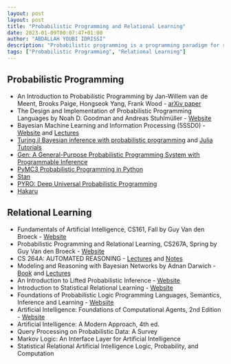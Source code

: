 ```yaml
---
layout: post
layout: post
title: "Probabilistic Programming and Relational Learning"
date: 2023-01-09T00:07:47+01:00
author: "ABDALLAH YOUBI IDRISSI"
description: "Probabilistic programming is a programming paradigm for representing and manipulating uncertain information, while relational learning is a subfield of machine learning focused on predicting relationships between entities."
tags: ["Probabilistic Programming", "Relational Learning"]
---
```


## Probabilistic Programming

- An Introduction to Probabilistic Programming by Jan-Willem van de Meent, Brooks Paige, Hongseok Yang, Frank Wood - [arXiv paper](https://arxiv.org/abs/1809.10756)
- The Design and Implementation of Probabilistic Programming Languages by Noah D. Goodman and Andreas Stuhlmüller - [Website](http://dippl.org/)
- Bayesian Machine Learning and Information Processing (5SSD0) - [Website](https://biaslab.github.io/teaching/bmlip/) and [Lectures](https://www.youtube.com/@biaslab730/playlists)
- [Turing.jl Bayesian inference with probabilistic programming](https://turing.ml/stable/) and [Julia Tutorials](https://www.youtube.com/playlist?list=PLQqPyhvM7LOiJJzvvge8BCa3yo5f4u6YW)
- [Gen: A General-Purpose Probabilistic Programming System with Programmable Inference](https://www.gen.dev/)
- [PyMC3 Probabilistic Programming in Python](https://docs.pymc.io/en/v3/index.html)
- [Stan](https://mc-stan.org/)
- [PYRO: Deep Universal Probabilistic Programming](https://pyro.ai/)
- [Hakaru](https://hakaru-dev.github.io/)

## Relational Learning

- Fundamentals of Artificial Intelligence, CS161, Fall by Guy Van den Broeck - [Website](https://web.cs.ucla.edu/~guyvdb/teaching/cs161/2022f/)
- Probabilistic Programming and Relational Learning, CS267A, Spring by Guy Van den Broeck - [Website](https://web.cs.ucla.edu/~guyvdb/teaching/cs267a/2022s/)
- CS 264A: AUTOMATED REASONING - [Lectures](https://www.youtube.com/playlist?list=PLlDG_zCuBub5AyHuxnw8vfgx7Wd-P-4XN) and [Notes](https://web.cs.ucla.edu/~patricia.xiao/)
- Modeling and Reasoning with Bayesian Networks by Adnan Darwich - [Book](https://www.cambridge.org/core/books/modeling-and-reasoning-with-bayesian-networks/8A3769B81540EA93B525C4C2700C9DE6) and [Lectures](https://www.youtube.com/playlist?list=PLlDG_zCuBub6ywAIrM1DfJp8xaeVjyvwx)
- An Introduction to Lifted Probabilistic Inference - [Website](https://mitpress.mit.edu/9780262542593/an-introduction-to-lifted-probabilistic-inference/)
- Introduction to Statistical Relational Learning - [Website](http://www.cs.umd.edu/srl-book/)
- Foundations of Probabilistic Logic Programming Languages, Semantics, Inference and Learning - [Websiite](http://mcs.unife.it/~friguzzi/plp-book.html)
- Artificial Intelligence: Foundations of Computational Agents,  2nd Edition - [Website](http://artint.info/2e/html/ArtInt2e.html)
- Artificial Intelligence: A Modern Approach, 4th ed.
- Query Processing on Probabilistic Data: A Survey
- Markov Logic: An Interface Layer for Artificial Intelligence
- Statistical Relational Artificial Intelligence Logic, Probability, and Computation
